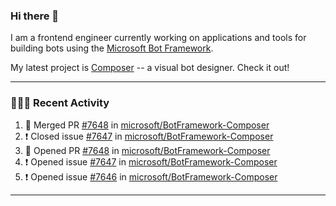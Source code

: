 ### Hi there 👋

I am a frontend engineer currently working on applications and tools for building bots using the [Microsoft Bot Framework](https://dev.botframework.com/).

My latest project is [Composer](https://github.com/microsoft/BotFramework-Composer) -- a visual bot designer. Check it out!

---

### 👨🏻‍💻 Recent Activity

<!--START_SECTION:activity-->
1. 🎉 Merged PR [#7648](https://github.com/microsoft/BotFramework-Composer/pull/7648) in [microsoft/BotFramework-Composer](https://github.com/microsoft/BotFramework-Composer)
2. ❗️ Closed issue [#7647](https://github.com/microsoft/BotFramework-Composer/issues/7647) in [microsoft/BotFramework-Composer](https://github.com/microsoft/BotFramework-Composer)
3. 💪 Opened PR [#7648](https://github.com/microsoft/BotFramework-Composer/pull/7648) in [microsoft/BotFramework-Composer](https://github.com/microsoft/BotFramework-Composer)
4. ❗️ Opened issue [#7647](https://github.com/microsoft/BotFramework-Composer/issues/7647) in [microsoft/BotFramework-Composer](https://github.com/microsoft/BotFramework-Composer)
5. ❗️ Opened issue [#7646](https://github.com/microsoft/BotFramework-Composer/issues/7646) in [microsoft/BotFramework-Composer](https://github.com/microsoft/BotFramework-Composer)
<!--END_SECTION:activity-->

---

<!--
**a-b-r-o-w-n/a-b-r-o-w-n** is a ✨ _special_ ✨ repository because its `README.md` (this file) appears on your GitHub profile.

Here are some ideas to get you started:

- 🔭 I’m currently working on ...
- 🌱 I’m currently learning ...
- 👯 I’m looking to collaborate on ...
- 🤔 I’m looking for help with ...
- 💬 Ask me about ...
- 📫 How to reach me: ...
- 😄 Pronouns: ...
- ⚡ Fun fact: ...
-->
